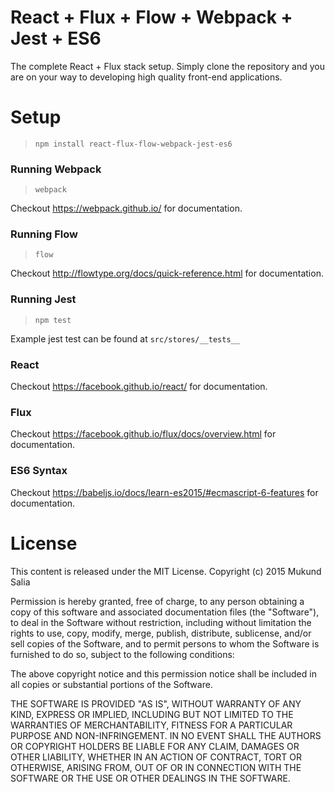 # React + Flux + Flow + Webpack + Jest + ES6
The complete React + Flux stack setup. Simply clone the repository and you are on your way to developing high quality front-end applications.

# Setup
> `npm install react-flux-flow-webpack-jest-es6`

### Running Webpack
> `webpack`

Checkout https://webpack.github.io/ for documentation.

### Running Flow
> `flow`

Checkout http://flowtype.org/docs/quick-reference.html for documentation.

### Running Jest
> `npm test`

Example jest test can be found at `src/stores/__tests__`

### React
Checkout https://facebook.github.io/react/ for documentation.

### Flux
Checkout https://facebook.github.io/flux/docs/overview.html for documentation.

### ES6 Syntax
Checkout https://babeljs.io/docs/learn-es2015/#ecmascript-6-features for documentation.

# License
This content is released under the MIT License. Copyright (c) 2015 Mukund Salia

Permission is hereby granted, free of charge, to any person obtaining a copy
of this software and associated documentation files (the "Software"), to deal
in the Software without restriction, including without limitation the rights
to use, copy, modify, merge, publish, distribute, sublicense, and/or sell
copies of the Software, and to permit persons to whom the Software is
furnished to do so, subject to the following conditions:

The above copyright notice and this permission notice shall be included in
all copies or substantial portions of the Software.

THE SOFTWARE IS PROVIDED "AS IS", WITHOUT WARRANTY OF ANY KIND, EXPRESS OR
IMPLIED, INCLUDING BUT NOT LIMITED TO THE WARRANTIES OF MERCHANTABILITY,
FITNESS FOR A PARTICULAR PURPOSE AND NON-INFRINGEMENT. IN NO EVENT SHALL THE
AUTHORS OR COPYRIGHT HOLDERS BE LIABLE FOR ANY CLAIM, DAMAGES OR OTHER
LIABILITY, WHETHER IN AN ACTION OF CONTRACT, TORT OR OTHERWISE, ARISING FROM,
OUT OF OR IN CONNECTION WITH THE SOFTWARE OR THE USE OR OTHER DEALINGS IN
THE SOFTWARE.
